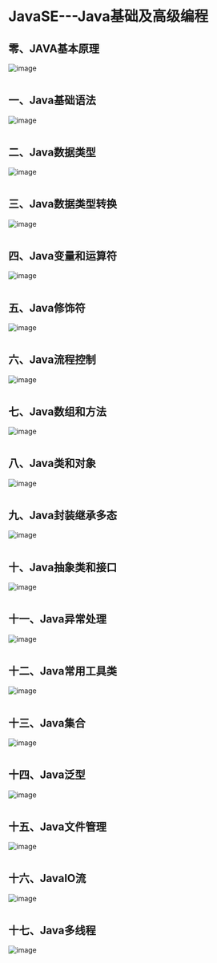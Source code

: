 # JavaSE---Java基础及高级编程
## 零、JAVA基本原理
![image](/JavaSE思维导图图片/JAVA基本原理-0.png)
#
## 一、Java基础语法
![image](/JavaSE思维导图图片/Java基础语法-1.png)
#
## 二、Java数据类型
![image](/JavaSE思维导图图片/Java数据类型-2.png)
#
## 三、Java数据类型转换
![image](/JavaSE思维导图图片/Java数据类型转换-3.png)
#
## 四、Java变量和运算符
![image](/JavaSE思维导图图片/Java变量和运算符-4.png)
#
## 五、Java修饰符
![image](/JavaSE思维导图图片/Java修饰符-5.png)
#
## 六、Java流程控制
![image](/JavaSE思维导图图片/Java流程控制-6.png)
#
## 七、Java数组和方法
![image](/JavaSE思维导图图片/Java数组和方法-7.png)
#
## 八、Java类和对象
![image](/JavaSE思维导图图片/Java类和对象-8.png)
#
## 九、Java封装继承多态
![image](/JavaSE思维导图图片/Java封装继承多态-9.png)
#
## 十、Java抽象类和接口
![image](/JavaSE思维导图图片/Java抽象类和接口-10.png)
#
## 十一、Java异常处理
![image](/JavaSE思维导图图片/Java异常处理-11.png)
#
## 十二、Java常用工具类
![image](/JavaSE思维导图图片/Java常用工具类-12.png)
#
## 十三、Java集合
![image](/JavaSE思维导图图片/Java集合-13.png)
#
## 十四、Java泛型
![image](/JavaSE思维导图图片/Java泛型-14.png)
#
## 十五、Java文件管理
![image](/JavaSE思维导图图片/Java文件管理-15.png)
#
## 十六、JavaIO流
![image](/JavaSE思维导图图片/JavaIO流-16.png)
#
## 十七、Java多线程
![image](/JavaSE思维导图图片/Java多线程-17.png)
#